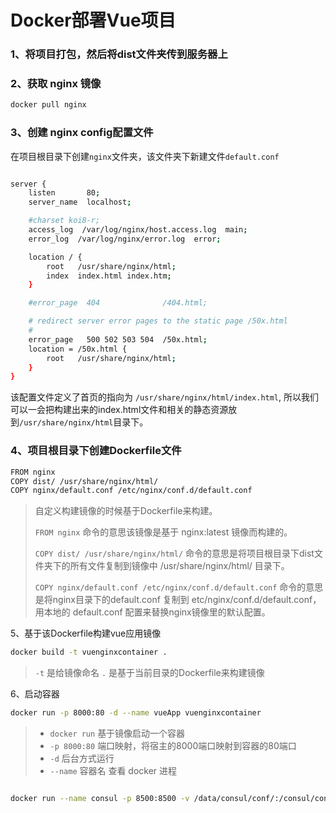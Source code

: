 # Docker部署Vue项目

### 1、将项目打包，然后将dist文件夹传到服务器上

### 2、获取 nginx 镜像

```bash
docker pull nginx
```

### 3、创建 nginx config配置文件

在项目根目录下创建`nginx`文件夹，该文件夹下新建文件`default.conf`

```bash

server {
    listen       80;
    server_name  localhost;

    #charset koi8-r;
    access_log  /var/log/nginx/host.access.log  main;
    error_log  /var/log/nginx/error.log  error;

    location / {
        root   /usr/share/nginx/html;
        index  index.html index.htm;
    }

    #error_page  404              /404.html;

    # redirect server error pages to the static page /50x.html
    #
    error_page   500 502 503 504  /50x.html;
    location = /50x.html {
        root   /usr/share/nginx/html;
    }
}

```

该配置文件定义了首页的指向为 `/usr/share/nginx/html/index.html`, 所以我们可以一会把构建出来的index.html文件和相关的静态资源放到`/usr/share/nginx/html`目录下。

### 4、项目根目录下创建Dockerfile文件

```bash
FROM nginx
COPY dist/ /usr/share/nginx/html/
COPY nginx/default.conf /etc/nginx/conf.d/default.conf
```

>自定义构建镜像的时候基于Dockerfile来构建。
>
>`FROM nginx` 命令的意思该镜像是基于 nginx:latest 镜像而构建的。
>
>`COPY dist/ /usr/share/nginx/html/` 命令的意思是将项目根目录下dist文件夹下的所有文件复制到镜像中 /usr/share/nginx/html/ 目录下。
>
>`COPY nginx/default.conf /etc/nginx/conf.d/default.conf` 命令的意思是将nginx目录下的default.conf 复制到 etc/nginx/conf.d/default.conf，用本地的 default.conf 配置来替换nginx镜像里的默认配置。

5、基于该Dockerfile构建vue应用镜像

```bash
docker build -t vuenginxcontainer .
```

> `-t` 是给镜像命名 `.` 是基于当前目录的Dockerfile来构建镜像

6、启动容器

```bash
docker run -p 8000:80 -d --name vueApp vuenginxcontainer
```

> - `docker run` 基于镜像启动一个容器
> - `-p 8000:80` 端口映射，将宿主的8000端口映射到容器的80端口
> - `-d` 后台方式运行
> - `--name` 容器名 查看 docker 进程

```bash

docker run --name consul -p 8500:8500 -v /data/consul/conf/:/consul/conf/ -v /data/consul/data/:/consul/data/ -d consul

```

